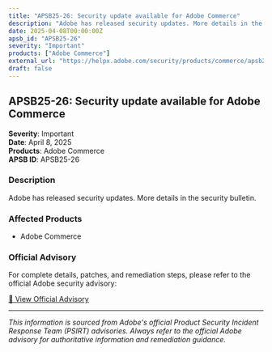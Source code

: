 ```yaml
---
title: "APSB25-26: Security update available for Adobe Commerce"
description: "Adobe has released security updates. More details in the security bulletin."
date: 2025-04-08T00:00:00Z
apsb_id: "APSB25-26"
severity: "Important"
products: ["Adobe Commerce"]
external_url: "https://helpx.adobe.com/security/products/commerce/apsb25-26.html"
draft: false
---
```


## APSB25-26: Security update available for Adobe Commerce

**Severity**: Important  
**Date**: April 8, 2025  
**Products**: Adobe Commerce  
**APSB ID**: APSB25-26

### Description

Adobe has released security updates. More details in the security bulletin.

### Affected Products

- Adobe Commerce


### Official Advisory

For complete details, patches, and remediation steps, please refer to the official Adobe security advisory:

[🔗 View Official Advisory](https://helpx.adobe.com/security/products/commerce/apsb25-26.html)

---

*This information is sourced from Adobe's official Product Security Incident Response Team (PSIRT) advisories. Always refer to the official Adobe advisory for authoritative information and remediation guidance.*
